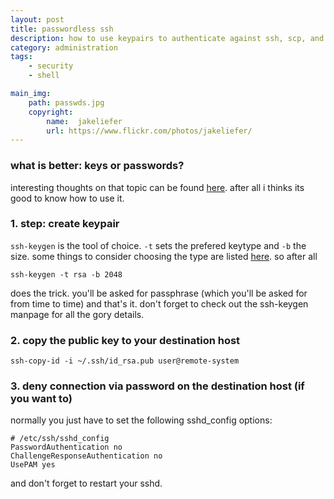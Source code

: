 ```yaml
---
layout: post
title: passwordless ssh
description: how to use keypairs to authenticate against ssh, scp, and more
category: administration 
tags: 
    - security
    - shell

main_img:
    path: passwds.jpg
    copyright:
        name:  jakeliefer
        url: https://www.flickr.com/photos/jakeliefer/
---
```


### what is better: keys or passwords?

interesting thoughts on that topic can be found [here](http://lwn.net/Articles/369703/). after all i thinks its good to know how to use it.

### 1. step: create keypair

`ssh-keygen` is the tool of choice. `-t` sets the prefered keytype and `-b` the size. some things to consider choosing the type are listed [here](http://security.stackexchange.com/a/23385). so after all

    ssh-keygen -t rsa -b 2048

does the trick. you'll be asked for passphrase (which you'll be asked for from time to time) and that's it.
don't forget to check out the ssh-keygen manpage for all the gory details. 

### 2. copy the public key to your destination host

    ssh-copy-id -i ~/.ssh/id_rsa.pub user@remote-system

### 3. deny connection via password on the destination host (if you want to)

normally you just have to set the following sshd_config options:

	# /etc/ssh/sshd_config
	PasswordAuthentication no
	ChallengeResponseAuthentication no
	UsePAM yes

and don't forget to restart your sshd.
